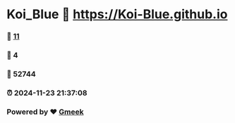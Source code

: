 # Koi_Blue :link: https://Koi-Blue.github.io 
### :page_facing_up: [11](https://Koi-Blue.github.io/tag.html) 
### :speech_balloon: 4 
### :hibiscus: 52744 
### :alarm_clock: 2024-11-23 21:37:08 
### Powered by :heart: [Gmeek](https://github.com/Meekdai/Gmeek)
